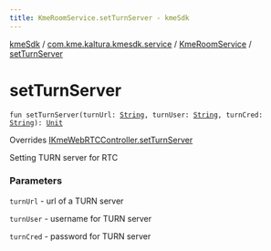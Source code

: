 ```yaml
---
title: KmeRoomService.setTurnServer - kmeSdk
---
```


[kmeSdk](../../index.html) / [com.kme.kaltura.kmesdk.service](../index.html) / [KmeRoomService](index.html) / [setTurnServer](./set-turn-server.html)

# setTurnServer

`fun setTurnServer(turnUrl: `[`String`](https://kotlinlang.org/api/latest/jvm/stdlib/kotlin/-string/index.html)`, turnUser: `[`String`](https://kotlinlang.org/api/latest/jvm/stdlib/kotlin/-string/index.html)`, turnCred: `[`String`](https://kotlinlang.org/api/latest/jvm/stdlib/kotlin/-string/index.html)`): `[`Unit`](https://kotlinlang.org/api/latest/jvm/stdlib/kotlin/-unit/index.html)

Overrides [IKmeWebRTCController.setTurnServer](../../com.kme.kaltura.kmesdk.controller/-i-kme-web-r-t-c-controller/set-turn-server.html)

Setting TURN server for RTC

### Parameters

`turnUrl` - url of a TURN server

`turnUser` - username for TURN server

`turnCred` - password for TURN server